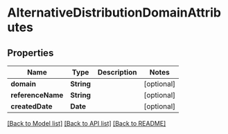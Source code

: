 # AlternativeDistributionDomainAttributes

## Properties
Name | Type | Description | Notes
------------ | ------------- | ------------- | -------------
**domain** | **String** |  | [optional] 
**referenceName** | **String** |  | [optional] 
**createdDate** | **Date** |  | [optional] 

[[Back to Model list]](../README.md#documentation-for-models) [[Back to API list]](../README.md#documentation-for-api-endpoints) [[Back to README]](../README.md)


